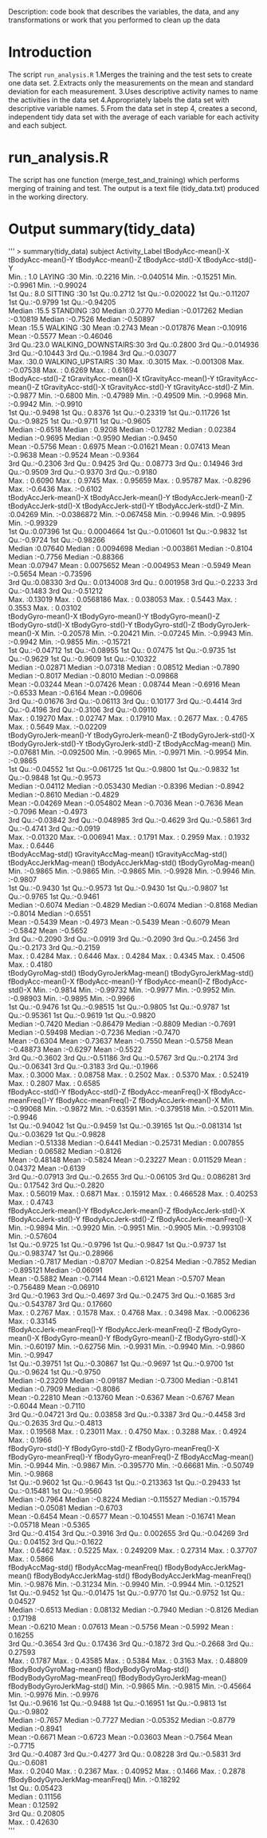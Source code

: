 Description: code book that describes the variables, the data, and any transformations or work that you performed to clean up the data

# Introduction

The script `run_analysis.R`
1.Merges the training and the test sets to create one data set.
2.Extracts only the measurements on the mean and standard deviation for each measurement. 
3.Uses descriptive activity names to name the activities in the data set
4.Appropriately labels the data set with descriptive variable names. 
5.From the data set in step 4, creates a second, independent tidy data set with the average of each variable for each activity and each subject.


 
# run_analysis.R
The script has one function (merge_test_and_training) which performs merging of training and test. The output is a text file (tidy_data.txt) produced in the working directory.

# Output summary(tidy_data)
''' > summary(tidy_data)
    subject                Activity_Label tBodyAcc-mean()-X tBodyAcc-mean()-Y   tBodyAcc-mean()-Z  tBodyAcc-std()-X  tBodyAcc-std()-Y  
 Min.   : 1.0   LAYING            :30     Min.   :0.2216    Min.   :-0.040514   Min.   :-0.15251   Min.   :-0.9961   Min.   :-0.99024  
 1st Qu.: 8.0   SITTING           :30     1st Qu.:0.2712    1st Qu.:-0.020022   1st Qu.:-0.11207   1st Qu.:-0.9799   1st Qu.:-0.94205  
 Median :15.5   STANDING          :30     Median :0.2770    Median :-0.017262   Median :-0.10819   Median :-0.7526   Median :-0.50897  
 Mean   :15.5   WALKING           :30     Mean   :0.2743    Mean   :-0.017876   Mean   :-0.10916   Mean   :-0.5577   Mean   :-0.46046  
 3rd Qu.:23.0   WALKING_DOWNSTAIRS:30     3rd Qu.:0.2800    3rd Qu.:-0.014936   3rd Qu.:-0.10443   3rd Qu.:-0.1984   3rd Qu.:-0.03077  
 Max.   :30.0   WALKING_UPSTAIRS  :30     Max.   :0.3015    Max.   :-0.001308   Max.   :-0.07538   Max.   : 0.6269   Max.   : 0.61694  
 tBodyAcc-std()-Z  tGravityAcc-mean()-X tGravityAcc-mean()-Y tGravityAcc-mean()-Z tGravityAcc-std()-X tGravityAcc-std()-Y tGravityAcc-std()-Z
 Min.   :-0.9877   Min.   :-0.6800      Min.   :-0.47989     Min.   :-0.49509     Min.   :-0.9968     Min.   :-0.9942     Min.   :-0.9910    
 1st Qu.:-0.9498   1st Qu.: 0.8376      1st Qu.:-0.23319     1st Qu.:-0.11726     1st Qu.:-0.9825     1st Qu.:-0.9711     1st Qu.:-0.9605    
 Median :-0.6518   Median : 0.9208      Median :-0.12782     Median : 0.02384     Median :-0.9695     Median :-0.9590     Median :-0.9450    
 Mean   :-0.5756   Mean   : 0.6975      Mean   :-0.01621     Mean   : 0.07413     Mean   :-0.9638     Mean   :-0.9524     Mean   :-0.9364    
 3rd Qu.:-0.2306   3rd Qu.: 0.9425      3rd Qu.: 0.08773     3rd Qu.: 0.14946     3rd Qu.:-0.9509     3rd Qu.:-0.9370     3rd Qu.:-0.9180    
 Max.   : 0.6090   Max.   : 0.9745      Max.   : 0.95659     Max.   : 0.95787     Max.   :-0.8296     Max.   :-0.6436     Max.   :-0.6102    
 tBodyAccJerk-mean()-X tBodyAccJerk-mean()-Y tBodyAccJerk-mean()-Z tBodyAccJerk-std()-X tBodyAccJerk-std()-Y tBodyAccJerk-std()-Z
 Min.   :0.04269       Min.   :-0.0386872    Min.   :-0.067458     Min.   :-0.9946      Min.   :-0.9895      Min.   :-0.99329    
 1st Qu.:0.07396       1st Qu.: 0.0004664    1st Qu.:-0.010601     1st Qu.:-0.9832      1st Qu.:-0.9724      1st Qu.:-0.98266    
 Median :0.07640       Median : 0.0094698    Median :-0.003861     Median :-0.8104      Median :-0.7756      Median :-0.88366    
 Mean   :0.07947       Mean   : 0.0075652    Mean   :-0.004953     Mean   :-0.5949      Mean   :-0.5654      Mean   :-0.73596    
 3rd Qu.:0.08330       3rd Qu.: 0.0134008    3rd Qu.: 0.001958     3rd Qu.:-0.2233      3rd Qu.:-0.1483      3rd Qu.:-0.51212    
 Max.   :0.13019       Max.   : 0.0568186    Max.   : 0.038053     Max.   : 0.5443      Max.   : 0.3553      Max.   : 0.03102    
 tBodyGyro-mean()-X tBodyGyro-mean()-Y tBodyGyro-mean()-Z tBodyGyro-std()-X tBodyGyro-std()-Y tBodyGyro-std()-Z tBodyGyroJerk-mean()-X
 Min.   :-0.20578   Min.   :-0.20421   Min.   :-0.07245   Min.   :-0.9943   Min.   :-0.9942   Min.   :-0.9855   Min.   :-0.15721      
 1st Qu.:-0.04712   1st Qu.:-0.08955   1st Qu.: 0.07475   1st Qu.:-0.9735   1st Qu.:-0.9629   1st Qu.:-0.9609   1st Qu.:-0.10322      
 Median :-0.02871   Median :-0.07318   Median : 0.08512   Median :-0.7890   Median :-0.8017   Median :-0.8010   Median :-0.09868      
 Mean   :-0.03244   Mean   :-0.07426   Mean   : 0.08744   Mean   :-0.6916   Mean   :-0.6533   Mean   :-0.6164   Mean   :-0.09606      
 3rd Qu.:-0.01676   3rd Qu.:-0.06113   3rd Qu.: 0.10177   3rd Qu.:-0.4414   3rd Qu.:-0.4196   3rd Qu.:-0.3106   3rd Qu.:-0.09110      
 Max.   : 0.19270   Max.   : 0.02747   Max.   : 0.17910   Max.   : 0.2677   Max.   : 0.4765   Max.   : 0.5649   Max.   :-0.02209      
 tBodyGyroJerk-mean()-Y tBodyGyroJerk-mean()-Z tBodyGyroJerk-std()-X tBodyGyroJerk-std()-Y tBodyGyroJerk-std()-Z tBodyAccMag-mean()
 Min.   :-0.07681       Min.   :-0.092500      Min.   :-0.9965       Min.   :-0.9971       Min.   :-0.9954       Min.   :-0.9865   
 1st Qu.:-0.04552       1st Qu.:-0.061725      1st Qu.:-0.9800       1st Qu.:-0.9832       1st Qu.:-0.9848       1st Qu.:-0.9573   
 Median :-0.04112       Median :-0.053430      Median :-0.8396       Median :-0.8942       Median :-0.8610       Median :-0.4829   
 Mean   :-0.04269       Mean   :-0.054802      Mean   :-0.7036       Mean   :-0.7636       Mean   :-0.7096       Mean   :-0.4973   
 3rd Qu.:-0.03842       3rd Qu.:-0.048985      3rd Qu.:-0.4629       3rd Qu.:-0.5861       3rd Qu.:-0.4741       3rd Qu.:-0.0919   
 Max.   :-0.01320       Max.   :-0.006941      Max.   : 0.1791       Max.   : 0.2959       Max.   : 0.1932       Max.   : 0.6446   
 tBodyAccMag-std() tGravityAccMag-mean() tGravityAccMag-std() tBodyAccJerkMag-mean() tBodyAccJerkMag-std() tBodyGyroMag-mean()
 Min.   :-0.9865   Min.   :-0.9865       Min.   :-0.9865      Min.   :-0.9928        Min.   :-0.9946       Min.   :-0.9807    
 1st Qu.:-0.9430   1st Qu.:-0.9573       1st Qu.:-0.9430      1st Qu.:-0.9807        1st Qu.:-0.9765       1st Qu.:-0.9461    
 Median :-0.6074   Median :-0.4829       Median :-0.6074      Median :-0.8168        Median :-0.8014       Median :-0.6551    
 Mean   :-0.5439   Mean   :-0.4973       Mean   :-0.5439      Mean   :-0.6079        Mean   :-0.5842       Mean   :-0.5652    
 3rd Qu.:-0.2090   3rd Qu.:-0.0919       3rd Qu.:-0.2090      3rd Qu.:-0.2456        3rd Qu.:-0.2173       3rd Qu.:-0.2159    
 Max.   : 0.4284   Max.   : 0.6446       Max.   : 0.4284      Max.   : 0.4345        Max.   : 0.4506       Max.   : 0.4180    
 tBodyGyroMag-std() tBodyGyroJerkMag-mean() tBodyGyroJerkMag-std() fBodyAcc-mean()-X fBodyAcc-mean()-Y  fBodyAcc-mean()-Z fBodyAcc-std()-X 
 Min.   :-0.9814    Min.   :-0.99732        Min.   :-0.9977        Min.   :-0.9952   Min.   :-0.98903   Min.   :-0.9895   Min.   :-0.9966  
 1st Qu.:-0.9476    1st Qu.:-0.98515        1st Qu.:-0.9805        1st Qu.:-0.9787   1st Qu.:-0.95361   1st Qu.:-0.9619   1st Qu.:-0.9820  
 Median :-0.7420    Median :-0.86479        Median :-0.8809        Median :-0.7691   Median :-0.59498   Median :-0.7236   Median :-0.7470  
 Mean   :-0.6304    Mean   :-0.73637        Mean   :-0.7550        Mean   :-0.5758   Mean   :-0.48873   Mean   :-0.6297   Mean   :-0.5522  
 3rd Qu.:-0.3602    3rd Qu.:-0.51186        3rd Qu.:-0.5767        3rd Qu.:-0.2174   3rd Qu.:-0.06341   3rd Qu.:-0.3183   3rd Qu.:-0.1966  
 Max.   : 0.3000    Max.   : 0.08758        Max.   : 0.2502        Max.   : 0.5370   Max.   : 0.52419   Max.   : 0.2807   Max.   : 0.6585  
 fBodyAcc-std()-Y   fBodyAcc-std()-Z  fBodyAcc-meanFreq()-X fBodyAcc-meanFreq()-Y fBodyAcc-meanFreq()-Z fBodyAccJerk-mean()-X
 Min.   :-0.99068   Min.   :-0.9872   Min.   :-0.63591      Min.   :-0.379518     Min.   :-0.52011      Min.   :-0.9946      
 1st Qu.:-0.94042   1st Qu.:-0.9459   1st Qu.:-0.39165      1st Qu.:-0.081314     1st Qu.:-0.03629      1st Qu.:-0.9828      
 Median :-0.51338   Median :-0.6441   Median :-0.25731      Median : 0.007855     Median : 0.06582      Median :-0.8126      
 Mean   :-0.48148   Mean   :-0.5824   Mean   :-0.23227      Mean   : 0.011529     Mean   : 0.04372      Mean   :-0.6139      
 3rd Qu.:-0.07913   3rd Qu.:-0.2655   3rd Qu.:-0.06105      3rd Qu.: 0.086281     3rd Qu.: 0.17542      3rd Qu.:-0.2820      
 Max.   : 0.56019   Max.   : 0.6871   Max.   : 0.15912      Max.   : 0.466528     Max.   : 0.40253      Max.   : 0.4743      
 fBodyAccJerk-mean()-Y fBodyAccJerk-mean()-Z fBodyAccJerk-std()-X fBodyAccJerk-std()-Y fBodyAccJerk-std()-Z fBodyAccJerk-meanFreq()-X
 Min.   :-0.9894       Min.   :-0.9920       Min.   :-0.9951      Min.   :-0.9905      Min.   :-0.993108    Min.   :-0.57604         
 1st Qu.:-0.9725       1st Qu.:-0.9796       1st Qu.:-0.9847      1st Qu.:-0.9737      1st Qu.:-0.983747    1st Qu.:-0.28966         
 Median :-0.7817       Median :-0.8707       Median :-0.8254      Median :-0.7852      Median :-0.895121    Median :-0.06091         
 Mean   :-0.5882       Mean   :-0.7144       Mean   :-0.6121      Mean   :-0.5707      Mean   :-0.756489    Mean   :-0.06910         
 3rd Qu.:-0.1963       3rd Qu.:-0.4697       3rd Qu.:-0.2475      3rd Qu.:-0.1685      3rd Qu.:-0.543787    3rd Qu.: 0.17660         
 Max.   : 0.2767       Max.   : 0.1578       Max.   : 0.4768      Max.   : 0.3498      Max.   :-0.006236    Max.   : 0.33145         
 fBodyAccJerk-meanFreq()-Y fBodyAccJerk-meanFreq()-Z fBodyGyro-mean()-X fBodyGyro-mean()-Y fBodyGyro-mean()-Z fBodyGyro-std()-X
 Min.   :-0.60197          Min.   :-0.62756          Min.   :-0.9931    Min.   :-0.9940    Min.   :-0.9860    Min.   :-0.9947  
 1st Qu.:-0.39751          1st Qu.:-0.30867          1st Qu.:-0.9697    1st Qu.:-0.9700    1st Qu.:-0.9624    1st Qu.:-0.9750  
 Median :-0.23209          Median :-0.09187          Median :-0.7300    Median :-0.8141    Median :-0.7909    Median :-0.8086  
 Mean   :-0.22810          Mean   :-0.13760          Mean   :-0.6367    Mean   :-0.6767    Mean   :-0.6044    Mean   :-0.7110  
 3rd Qu.:-0.04721          3rd Qu.: 0.03858          3rd Qu.:-0.3387    3rd Qu.:-0.4458    3rd Qu.:-0.2635    3rd Qu.:-0.4813  
 Max.   : 0.19568          Max.   : 0.23011          Max.   : 0.4750    Max.   : 0.3288    Max.   : 0.4924    Max.   : 0.1966  
 fBodyGyro-std()-Y fBodyGyro-std()-Z fBodyGyro-meanFreq()-X fBodyGyro-meanFreq()-Y fBodyGyro-meanFreq()-Z fBodyAccMag-mean()
 Min.   :-0.9944   Min.   :-0.9867   Min.   :-0.395770      Min.   :-0.66681       Min.   :-0.50749       Min.   :-0.9868   
 1st Qu.:-0.9602   1st Qu.:-0.9643   1st Qu.:-0.213363      1st Qu.:-0.29433       1st Qu.:-0.15481       1st Qu.:-0.9560   
 Median :-0.7964   Median :-0.8224   Median :-0.115527      Median :-0.15794       Median :-0.05081       Median :-0.6703   
 Mean   :-0.6454   Mean   :-0.6577   Mean   :-0.104551      Mean   :-0.16741       Mean   :-0.05718       Mean   :-0.5365   
 3rd Qu.:-0.4154   3rd Qu.:-0.3916   3rd Qu.: 0.002655      3rd Qu.:-0.04269       3rd Qu.: 0.04152       3rd Qu.:-0.1622   
 Max.   : 0.6462   Max.   : 0.5225   Max.   : 0.249209      Max.   : 0.27314       Max.   : 0.37707       Max.   : 0.5866   
 fBodyAccMag-std() fBodyAccMag-meanFreq() fBodyBodyAccJerkMag-mean() fBodyBodyAccJerkMag-std() fBodyBodyAccJerkMag-meanFreq()
 Min.   :-0.9876   Min.   :-0.31234       Min.   :-0.9940            Min.   :-0.9944           Min.   :-0.12521              
 1st Qu.:-0.9452   1st Qu.:-0.01475       1st Qu.:-0.9770            1st Qu.:-0.9752           1st Qu.: 0.04527              
 Median :-0.6513   Median : 0.08132       Median :-0.7940            Median :-0.8126           Median : 0.17198              
 Mean   :-0.6210   Mean   : 0.07613       Mean   :-0.5756            Mean   :-0.5992           Mean   : 0.16255              
 3rd Qu.:-0.3654   3rd Qu.: 0.17436       3rd Qu.:-0.1872            3rd Qu.:-0.2668           3rd Qu.: 0.27593              
 Max.   : 0.1787   Max.   : 0.43585       Max.   : 0.5384            Max.   : 0.3163           Max.   : 0.48809              
 fBodyBodyGyroMag-mean() fBodyBodyGyroMag-std() fBodyBodyGyroMag-meanFreq() fBodyBodyGyroJerkMag-mean() fBodyBodyGyroJerkMag-std()
 Min.   :-0.9865         Min.   :-0.9815        Min.   :-0.45664            Min.   :-0.9976             Min.   :-0.9976           
 1st Qu.:-0.9616         1st Qu.:-0.9488        1st Qu.:-0.16951            1st Qu.:-0.9813             1st Qu.:-0.9802           
 Median :-0.7657         Median :-0.7727        Median :-0.05352            Median :-0.8779             Median :-0.8941           
 Mean   :-0.6671         Mean   :-0.6723        Mean   :-0.03603            Mean   :-0.7564             Mean   :-0.7715           
 3rd Qu.:-0.4087         3rd Qu.:-0.4277        3rd Qu.: 0.08228            3rd Qu.:-0.5831             3rd Qu.:-0.6081           
 Max.   : 0.2040         Max.   : 0.2367        Max.   : 0.40952            Max.   : 0.1466             Max.   : 0.2878           
 fBodyBodyGyroJerkMag-meanFreq()
 Min.   :-0.18292               
 1st Qu.: 0.05423               
 Median : 0.11156               
 Mean   : 0.12592               
 3rd Qu.: 0.20805               
 Max.   : 0.42630               
 '''



